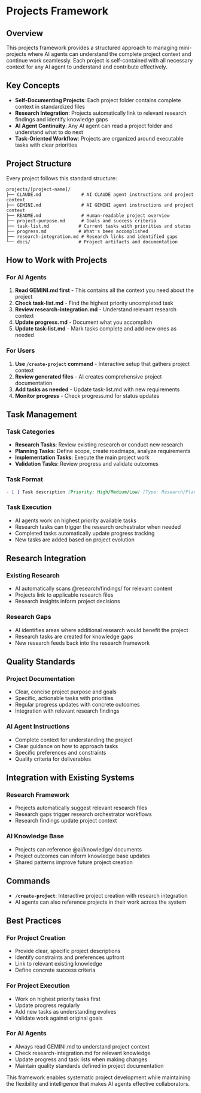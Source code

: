 # Projects Framework

## Overview

This projects framework provides a structured approach to managing mini-projects where AI agents can understand the complete project context and continue work seamlessly. Each project is self-contained with all necessary context for any AI agent to understand and contribute effectively.

## Key Concepts

- **Self-Documenting Projects**: Each project folder contains complete context in standardized files
- **Research Integration**: Projects automatically link to relevant research findings and identify knowledge gaps
- **AI Agent Continuity**: Any AI agent can read a project folder and understand what to do next
- **Task-Oriented Workflow**: Projects are organized around executable tasks with clear priorities

## Project Structure

Every project follows this standard structure:

```
projects/[project-name]/
├── CLAUDE.md               # AI CLAUDE agent instructions and project context
├── GEMINI.md               # AI GEMINI agent instructions and project context
├── README.md               # Human-readable project overview
├── project-purpose.md      # Goals and success criteria
├── task-list.md           # Current tasks with priorities and status
├── progress.md            # What's been accomplished
├── research-integration.md # Research links and identified gaps
└── docs/                  # Project artifacts and documentation
```

## How to Work with Projects

### For AI Agents

1. **Read GEMINI.md first** - This contains all the context you need about the project
2. **Check task-list.md** - Find the highest priority uncompleted task
3. **Review research-integration.md** - Understand relevant research context
4. **Update progress.md** - Document what you accomplish
5. **Update task-list.md** - Mark tasks complete and add new ones as needed

### For Users

1. **Use `/create-project` command** - Interactive setup that gathers project context
2. **Review generated files** - AI creates comprehensive project documentation
3. **Add tasks as needed** - Update task-list.md with new requirements
4. **Monitor progress** - Check progress.md for status updates

## Task Management

### Task Categories

- **Research Tasks**: Review existing research or conduct new research
- **Planning Tasks**: Define scope, create roadmaps, analyze requirements
- **Implementation Tasks**: Execute the main project work
- **Validation Tasks**: Review progress and validate outcomes

### Task Format

```markdown
- [ ] Task description [Priority: High/Medium/Low] [Type: Research/Planning/Implementation/Validation]
```

### Task Execution

- AI agents work on highest priority available tasks
- Research tasks can trigger the research orchestrator when needed
- Completed tasks automatically update progress tracking
- New tasks are added based on project evolution

## Research Integration

### Existing Research

- AI automatically scans @research/findings/ for relevant content
- Projects link to applicable research files
- Research insights inform project decisions

### Research Gaps

- AI identifies areas where additional research would benefit the project
- Research tasks are created for knowledge gaps
- New research feeds back into the research framework

## Quality Standards

### Project Documentation

- Clear, concise project purpose and goals
- Specific, actionable tasks with priorities
- Regular progress updates with concrete outcomes
- Integration with relevant research findings

### AI Agent Instructions

- Complete context for understanding the project
- Clear guidance on how to approach tasks
- Specific preferences and constraints
- Quality criteria for deliverables

## Integration with Existing Systems

### Research Framework

- Projects automatically suggest relevant research files
- Research gaps trigger research orchestrator workflows
- Research findings update project context

### AI Knowledge Base

- Projects can reference @ai/knowledge/ documents
- Project outcomes can inform knowledge base updates
- Shared patterns improve future project creation

## Commands

- **`/create-project`**: Interactive project creation with research integration
- AI agents can also reference projects in their work across the system

## Best Practices

### For Project Creation

- Provide clear, specific project descriptions
- Identify constraints and preferences upfront
- Link to relevant existing knowledge
- Define concrete success criteria

### For Project Execution

- Work on highest priority tasks first
- Update progress regularly
- Add new tasks as understanding evolves
- Validate work against original goals

### For AI Agents

- Always read GEMINI.md to understand project context
- Check research-integration.md for relevant knowledge
- Update progress and task lists when making changes
- Maintain quality standards defined in project documentation

This framework enables systematic project development while maintaining the flexibility and intelligence that makes AI agents effective collaborators.